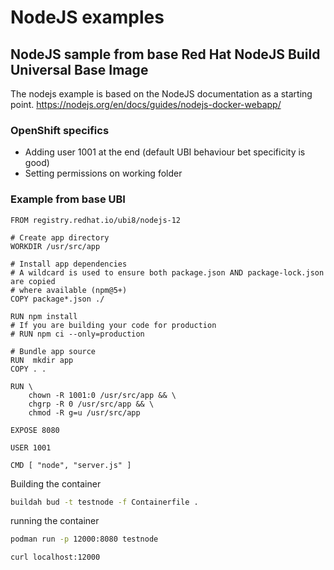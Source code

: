 # NodeJS examples

## NodeJS sample from base Red Hat NodeJS Build Universal Base Image
The nodejs example is based on the NodeJS documentation as a starting point.
https://nodejs.org/en/docs/guides/nodejs-docker-webapp/

### OpenShift specifics
* Adding user 1001 at the end (default UBI behaviour bet specificity is good)
* Setting permissions on working folder

### Example from base UBI 

```
FROM registry.redhat.io/ubi8/nodejs-12

# Create app directory
WORKDIR /usr/src/app

# Install app dependencies
# A wildcard is used to ensure both package.json AND package-lock.json are copied
# where available (npm@5+)
COPY package*.json ./

RUN npm install
# If you are building your code for production
# RUN npm ci --only=production

# Bundle app source
RUN  mkdir app
COPY . .

RUN \
    chown -R 1001:0 /usr/src/app && \
    chgrp -R 0 /usr/src/app && \
    chmod -R g=u /usr/src/app

EXPOSE 8080

USER 1001

CMD [ "node", "server.js" ]

```

Building the container
```bash
buildah bud -t testnode -f Containerfile . 

```

running the container
```bash
podman run -p 12000:8080 testnode

curl localhost:12000
```


